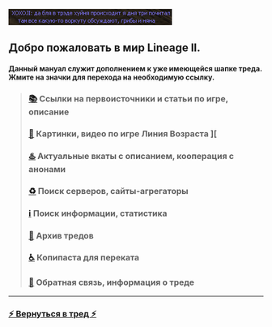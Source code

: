 ![](pics/xoxoji.png)

## Добро пожаловать в мир Lineage II.

#### Данный мануал служит дополнением к уже имеющейся шапке треда. Жмите на значки для перехода на необходимую ссылку.

> ### [📚](lore.md) Ссылки на первоисточники и статьи по игре, описание
> 
> ### [🔮](arts.md) Картинки, видео по игре Линия Возраста ]\[
> 
> ### [♨️](cooperation.md) Актуальные вкаты с описанием, кооперация c анонами
> 
> ### [♻️](servers.md) Поиск серверов, сайты-агрегаторы
> 
> ### [ℹ️](info.md) Поиск информации, статистика
> 
> ### [📆](archive.md) Архив тредов
> 
> ### [♿](perekat.md) Копипаста для переката
> 
> ### [🔄](feedback.md) Обратная связь, информация о треде

---

### [⚡ Вернуться в тред ⚡](https://2ch.hk/vg/res/42512408.html)

